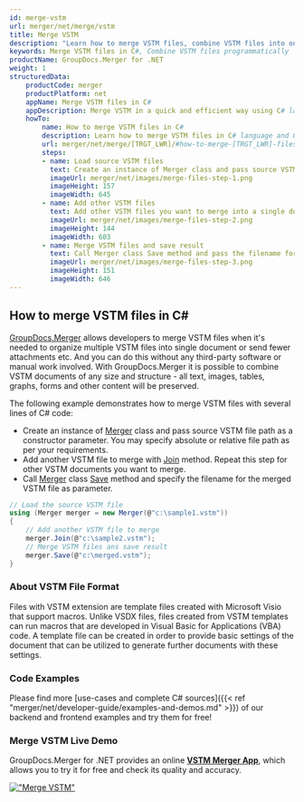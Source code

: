 ```yaml
---
id: merge-vstm
url: merger/net/merge/vstm
title: Merge VSTM
description: "Learn how to merge VSTM files, combine VSTM files into one file programmatically in C# language using GroupDocs.Merger for .NET library."
keywords: Merge VSTM files in C#, Combine VSTM files programmatically
productName: GroupDocs.Merger for .NET
weight: 1
structuredData:
    productCode: merger
    productPlatform: net
    appName: Merge VSTM files in C#
    appDescription: Merge VSTM in a quick and efficient way using C# language and GroupDocs.Merger for .NET API, without the use of any third-party software like Microsoft or Open Office.
    howTo:
        name: How to merge VSTM files in C# 
        description: Learn how to merge VSTM files in C# language and GroupDocs.Merger for .NET API, without the use of any third-party software like Microsoft or Open Office.
        url: merger/net/merge/[TRGT_LWR]/#how-to-merge-[TRGT_LWR]-files-in-c
        steps:
        - name: Load source VSTM files 
          text: Create an instance of Merger class and pass source VSTM file path as a constructor parameter. You may specify absolute or relative file path as per your requirements. 
          imageUrl: merger/net/images/merge-files-step-1.png
          imageHeight: 157
          imageWidth: 645
        - name: Add other VSTM files
          text: Add other VSTM files you want to merge into a single document with Join method of Merger class.
          imageUrl: merger/net/images/merge-files-step-2.png
          imageHeight: 144
          imageWidth: 603
        - name: Merge VSTM files and save result 
          text: Call Merger class Save method and pass the filename for the resultant VSTM file as parameter.
          imageUrl: merger/net/images/merge-files-step-3.png
          imageHeight: 151
          imageWidth: 646
---
```


## How to merge VSTM files in C#

[GroupDocs.Merger](https://products.groupdocs.com/merger/net) allows developers to merge VSTM files when it's needed to organize multiple
 VSTM files into single document or send fewer attachments etc. And you can do this without any third-party software or manual work involved.
 With GroupDocs.Merger it is possible to combine VSTM documents of any size and structure - all text, images, tables, graphs, forms and other content will be preserved.

The following example demonstrates how to merge VSTM files with several lines of C# code:

* Create an instance of [Merger](https://apireference.groupdocs.com/net/merger/groupdocs.merger/merger) class and pass source VSTM file path as a constructor parameter. You may specify absolute or relative file path as per your requirements.
* Add another VSTM file to merge with [Join](https://apireference.groupdocs.com/merger/net/groupdocs.merger/merger/methods/join/index) method. Repeat this step for other VSTM documents you want to merge.
* Call [Merger](https://apireference.groupdocs.com/net/merger/groupdocs.merger/merger) class [Save](https://apireference.groupdocs.com/merger/net/groupdocs.merger/merger/methods/save/index) method and specify the filename for the merged VSTM file as parameter.

```csharp
// Load the source VSTM file
using (Merger merger = new Merger(@"c:\sample1.vstm"))
{
    // Add another VSTM file to merge
    merger.Join(@"c:\sample2.vstm");
    // Merge VSTM files ans save result
    merger.Save(@"c:\merged.vstm");
}
```

### About VSTM File Format 

Files with VSTM extension are template files created with Microsoft Visio that support macros. Unlike VSDX files, files created from VSTM templates can run macros that are developed in Visual Basic for Applications (VBA) code. A template file can be created in order to provide basic settings of the document that can be utilized to generate further documents with these settings.

### Code Examples

Please find more [use-cases and complete C# sources]({{< ref "merger/net/developer-guide/examples-and-demos.md" >}}) of our backend and frontend examples and try them for free!

### Merge VSTM Live Demo 

GroupDocs.Merger for .NET provides an online [**VSTM Merger App**](https://products.groupdocs.app/merger/vstm), which allows you to try it for free and check its quality and accuracy.

[!["Merge VSTM"](merger/net/images/merge/merge-vstm.png)](https://products.groupdocs.app/merger/vstm)